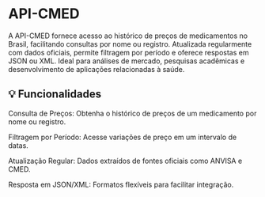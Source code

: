 # API-CMED
A API-CMED fornece acesso ao histórico de preços de medicamentos no Brasil, facilitando consultas por nome ou registro. Atualizada regularmente com dados oficiais, permite filtragem por período e oferece respostas em JSON ou XML. Ideal para análises de mercado, pesquisas acadêmicas e desenvolvimento de aplicações relacionadas à saúde.

## 💡 Funcionalidades

Consulta de Preços: Obtenha o histórico de preços de um medicamento por nome ou registro.

Filtragem por Período: Acesse variações de preço em um intervalo de datas.

Atualização Regular: Dados extraídos de fontes oficiais como ANVISA e CMED.

Resposta em JSON/XML: Formatos flexíveis para facilitar integração.